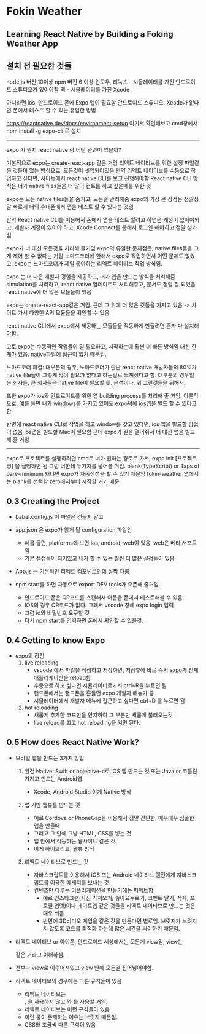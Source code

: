 # Fokin Weather

## Learning React Native by Building a Foking Weather App

## 설치 전 필요한 것들

node.js 버전 10이상
npm 버전 6 이상
윈도우, 리눅스 - 시뮬레이터를 가진 안드로이드 스튜디오가 있어야함
맥 - 시뮬레이터를 가진 Xcode

아니라면
ios, 안드로이드 폰에 Expo 앱이 필요함
안드로이드 스튜디오, Xcode가 없다면 폰에서 테스트 할 수 있는 유일한 방법

https://reactnative.dev/docs/environment-setup
여기서 확인해보고 cmd창에서
npm install -g expo-cli 로 설치

---

expo 가 뭔지 react native 랑 어떤 관련이 있을까?

기본적으로
expo는 create-react-app 같은 거임
리엑트 네이티브를 위한 설정 파일같은 것들이 없는 방식으로, 모든것이 셋업되어있음
만약 리엑트 네이티브를 수동으로 작업하고 싶다면, 사이트에서 react native CLI를 보고 진행해야함
React native CLI 방식은 너가 native files들을 더 많이 컨트롤 하고 싶을때를 위한 것

expo는 모든 native files들을 숨기고, 모든걸 관리해줌
expo의 가장 큰 장점은 정말정말 빠르게 너의 휴대폰에서 앱을 테스트 할 수 있다는 것임

만약 React native CLI를 이용해서 폰에서 앱을 테스트 할려고 하면은 계정이 있어야되고,
개발자 계정이 있어야 하고, Xcode Connect를 통해서 로그인 해야하고 정말 성가심

expo가 너 대신 모든것을 처리해 줄거임
expo의 유일한 문제점은, native files들을 크게 제어 할 수 없다는 거임
노마드코더에 한해서 expo로 작업하면서 어떤 문제도 없었고, expo는 노마드코더가 제일
좋아하는 리엑트 네이티브 작업 방식임.

expo 는 더 나은 개발자 경험을 제공하고, 너가 앱을 만드는 방식을 처리해줌
simulation를 처리하고, react native 업데이트도 처리해주고, 문서도 정말 잘 되있음
react native에 더 많은 모듈들이 있음

expo는 create-react-app같은 거임. 근데 그 위에 더 많은 것들을 가지고 있음
-> 사이트 가서 다양한 API 모듈들을 확인할 수 있음

react native CLI에서 expo에서 제공하는 모듈들을 작동하게 만들려면
혼자 다 설치해야함.

고로 expo는 수동적인 작업들이 덜 필요하고, 시작하는데 훨씬 더 빠른 방식임
대신 한계가 있음. native파일에 접근이 없기 때문임.

노마드코더 피셜: 대부분의 경우, 노마드코더가 만난 react native 개발자들의 80%가
native file들이 그렇게 많이 필요가 없다고 하는걸로 느껴졌다고 함. 대부분의 경우일 분
회사들, 큰 회사들은 native file이 필요할 듯. 분석이나, 뭐 그런것들을 위해서.

또한 expo가 ios와 안드로이드를 위한 앱 building process를 처리해 줄 거임.
이론적으로, 예를 들면 내가 windows를 가지고 있어도 expo덕에 ios앱을 빌드 할 수
있다고함

반면에 react native CLI로 작업을 하고 window를 갖고 있다면, ios 앱을 빌드할 방법이 없음
ios앱을 빌드할 Mac이 필요함
근데 expo가 길을 열어줘서 너 대신 앱을 빌드해 줄 거임.

---

expo로 프로젝트를 실행하려면
cmd로 너가 원하는 경로로 가서, expo init [프로젝트명] 을 실행하면 됨
그럼 너한테 두가지를 물어볼 거임.
blank(TypeScript) or Taps of bare-minimum 왜냐면 expo가 자동생성을 할 수 있기 때문임
fokin-weather 앱에서는 blank를 선택함 zero에서부터 시작할 거기 때문

## 0.3 Creating the Project

- babel.config.js 이 파일은 건들지 말고
- app.json 은 expo가 읽게 될 configuration 파일임

  - 예를 들면, platforms에 보면 ios, android, web이 있음. web은 베타 서포트임
  - 기본 설정들이 되어있고 내가 할 수 있는 훨씬 더 많은 설정들이 있음

- App.js 는 기본적인 리엑트 컴포넌트인데 살짝 다름

- npm start를 하면 자동으로 export DEV tools가 오픈해 줄거임
  - 안드로이드 폰은 QR코드를 스캔해서 어플을 폰에서 테스트해볼 수 있음.
  - IOS의 경우 QR코드가 없다. 그래서 vscode 창에 expo login 입력
  - 그럼 id와 비밀번호 요구할 것
  - 다시 npm start를 입력하면 폰에서 확인할 수 있을것.

## 0.4 Getting to know Expo

- expo의 장점
  1. live reloading
     - vscode 에서 파일을 작성하고 저장하면, 저장후에 바로 즉시 expo가 전체 애플리케이션을 reload함
     - 수동으로 하고 싶다면 시뮬레이터로가서 ctrl+R을 누르면 됨
     - 핸드폰에서는 핸드폰을 흔들면 expo 개발자 메뉴가 뜸
     - 시뮬레이터에서 개발자 메뉴에 접근하고 싶다면 ctrl+D 를 누르면 됨
  2. hot reloading
     - 새롭게 추가한 코드만을 인지하여 그 부분만 새롭게 불러오는것
     - live reload를 끄고 hot reloading을 켜면 된다.

## 0.5 How does React Native Work?

- 모바일 앱을 만드는 3가지 방법

  1. 완전 Native: Swift or objective-c로 iOS 앱 만드는 것 또는 Java or 코틀린 가지고 만드는 Android앱

     - Xcode, Android Studio 이게 Native 방식

  2. 앱 기반 웹뷰를 만드는 것

     - 예로 Cordova or PhoneGap을 이용해서 정말 간단한, 매우매우 심플한 앱을 만들때
     - 그리고 그 안에 그냥 HTML, CSS를 넣는 것
     - 앱 안에서 작동하는 웹사이트 같은 것.
     - 이게 하이브리드, 웹뷰 방식

  3. 리엑트 네이티브로 만드는 것
     - 자바스크립트를 이용해서 iOS 또는 Android 네이티브 엔진에게 자바스크립트를 이용한 메세지를 보내는 것
     - 컨텐츠만 다루는 어플리케이션을 만들기에는 퍼펙트함
       - 예로 인스타그램(사진 가져오기, 좋아요누르기, 코멘트 달기, 삭제, 프로필 업뎃)이나 데이트앱 같은 것들을 리엑트 네이티브로 만드는 것은 매우 쉬움
       - 반면에 3D비디오 게임을 같은 것을 만든다면 별로임. 브릿지가 느려지지 않도록 코드를 최적화 하는데 많은 시간을 써야하기 때문임.

- 리엑트 네이티브 or 아이폰, 안드로이드 세상에서는 모든게 view임, view는 <div> 같은 거라고 이해하셈.
- 전부다 view로 이루어져있고 view 안에 모든걸 집어넣어야함.
- 리엑트 네이티브의 경우에는 다른 규칙들이 있음
  - 리엑트 네이티브는 <div>, <span>을 사용하지 않고 <View>와 <Text>를 사용할 거임.
  - 리엑트 네이티브는 이런 규칙들이 있음.
  - 이런 룰이 존재하는 이유는 브릿지 때문임.
  - CSS와 조금씩 다른 구석이 있음

